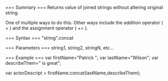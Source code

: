=== Summary ===
Returns value of joined strings without altering original string.  

One of multiple ways to do this.  Other ways include the addition operator ( + ) and the assignment operator ( += ).

=== Syntax ===
<syntaxhighlight lang="javascript">
"string".concat
</syntaxhighlight>

=== Parameters ===
string1, string2, stringN, etc...

=== Example ===
<syntaxhighlight lang="javascript">
var firstName="Patrick ";
var lastName="Wilson";
var describeThem=" is great";

var actorDescript = firstName.concat(lastName,describeThem);
</syntaxhighlight>